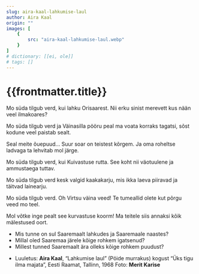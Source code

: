 ```yaml
---
slug: aira-kaal-lahkumise-laul
author: Aira Kaal
origin: ""
images: [
    {
        src: "aira-kaal-lahkumise-laul.webp"
    }
]
# dictionary: [[ei, ole]]
# tags: []
---
```


<h1 class="story-h1">
    {{frontmatter.title}}
</h1>

<!-- Fotole: Mo süda tilgub verd -->

Mo süda tilgub verd,
kui lahku Orisaarest.
Nii erku sinist merevett
kus nään veel ilmakoares?

Mo süda tilgub verd
ja Väinasilla pööru peal
ma voata korraks tagatsi,
sõst kodune veel paistab sealt.

Seal meite õuepuud...
Suur soar on teistest kõrgem.
Ja oma roheltse ladvaga
ta lehvitab mol järge.

Mo süda tilgub verd,
kui Kuivastuse rutta.
See koht nii väotuulene
ja ammustaega tuttav.

Mo süda tilgub verd
kesk valgid kaakakarju,
mis ikka laeva piiravad
ja täitvad lainearju.

Mo süda tilgub verd.
Oh Virtsu väina veed!
Te tumeallid olete
kut põrgu veed mo teel.

Mol võtke inge pealt
see kurvastuse koorm!
Ma teitele siis annaksi
kõik mälestused oort.

<story-author :author="frontmatter.author" :origin="frontmatter.origin" />
<!-- <story-dictionary :terms="frontmatter.dictionary" /> -->

<details-wrapper summary="Mis mõtted tekkisid?">

- Mis tunne on sul Saaremaalt lahkudes ja Saaremaale naastes?
- Millal oled Saaremaa järele kõige rohkem igatsenud?
- Millest tunned Saaremaalt ära olleks kõige rohkem puudust?

</details-wrapper>


<details-wrapper summary="Allikad" class="text-sm" icon="IconSources">

- Luuletus: **Aira Kaal**, “Lahkumise laul” (Pöide murrakus) kogust “Üks tigu ilma majata”, Eesti Raamat, Tallinn, 1968
Foto: **Merit Karise**

</details-wrapper>
